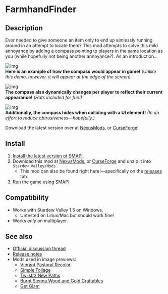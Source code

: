 # **FarmhandFinder**

## Description 
Ever needed to give someone an item only to end up aimlessly running around in an attempt to locate them? This mod attempts to solve this mild annoyance by adding a compass pointing to players in the same location as you (while hopefully not being another annoyance?). As an introduction...

![img](https://i.imgur.com/6ONgpJg.gif)  
**Here is an example of how the compass would appear in game!** *(Unlike this demo, however, it will appear at the edge of the screen)*

![img](https://i.imgur.com/njqj4DF.gif)  
**The compass also dynamically changes per player to reflect their current appearance!** *(Hats included for fun!)*

![img](https://i.imgur.com/vL72cl7.gif)  
**Additionally, the compass hides when colliding with a UI element!** *(In an effort to reduce obtrusiveness—hopefully.)*

Download the latest version over at [NexusMods](https://www.nexusmods.com/stardewvalley/mods/13153), or [CurseForge](https://www.curseforge.com/stardewvalley/mods/farmhandfinder)!

## Install
1. [Install the latest version of SMAPI](https://smapi.io).
2. Download this mod at [NexusMods](https://www.nexusmods.com/stardewvalley/mods/13153), or [CurseForge](https://www.curseforge.com/stardewvalley/mods/farmhandfinder) and unzip it into `Stardew Valley/Mods`
   * This mod can also be found right here!—specifically on the [releases](https://github.com/2Retr0/FarmhandFinder/releases) tab.
3. Run the game using SMAPI.

## Compatibility
* Works with Stardew Valley 1.5 on Windows.
   * Untested on Linux/Mac but should work fine!
* Works *only* on multiplayer.

## See also
* [Official discussion thread](https://www.nexusmods.com/stardewvalley/mods/13153?tab=posts)
* [Release notes](https://github.com/2Retr0/FarmhandFinder/releases)
* Mods used in image previews:
   * [Vibrant Pastoral Recolor](https://www.nexusmods.com/stardewvalley/mods/6367?tab=description)
   * [Simple Foliage](https://www.nexusmods.com/stardewvalley/mods/8164)
   * [Twiistrz New Paths](https://www.nexusmods.com/stardewvalley/mods/3309)
   * [Burnt Sienna Wood and Gold Craftables](https://www.nexusmods.com/stardewvalley/mods/1877/)
   * [Get Glam](https://www.nexusmods.com/stardewvalley/mods/5044)

